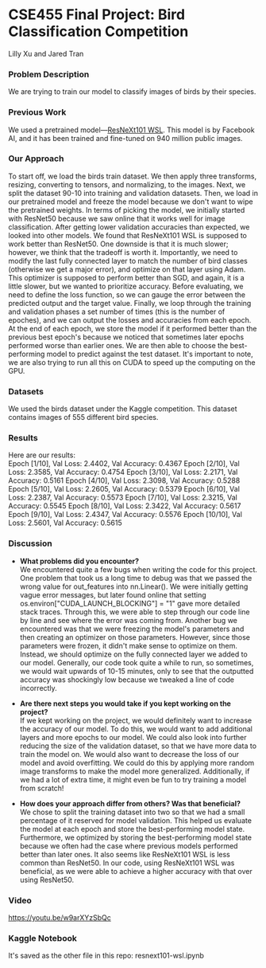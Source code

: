 # CSE455 Final Project: Bird Classification Competition  
Lilly Xu and Jared Tran

### Problem Description 
We are trying to train our model to classify images of birds by their species.  

 ### Previous Work  
We used a pretrained model—[ResNeXt101 WSL](https://pytorch.org/hub/facebookresearch_WSL-Images_resnext/). This model is by Facebook AI, and it has been trained and fine-tuned on 940 million public images.   

### Our Approach  
To start off, we load the birds train dataset. We then apply three transforms, resizing, converting to tensors, and normalizing, to the images. Next, we split the dataset 90-10 into training and validation datasets. Then, we load in our pretrained model and freeze the model because we don't want to wipe the pretrained weights. In terms of picking the model, we initially started with ResNet50 because we saw online that it works well for image classification. After getting lower validation accuracies than expected, we looked into other models. We found that ResNeXt101 WSL is supposed to work better than ResNet50. One downside is that it is much slower; however, we think that the tradeoff is worth it. Importantly, we need to modify the last fully connected layer to match the number of bird classes (otherwise we get a major error), and optimize on that layer using Adam. This optimizer is supposed to perform better than SGD, and again, it is a little slower, but we wanted to prioritize accuracy. Before evaluating, we need to define the loss function, so we can gauge the error between the predicted output and the target value. Finally, we loop through the training and validation phases a set number of times (this is the number of epoches), and we can output the losses and accuracies from each epoch. At the end of each epoch, we store the model if it performed better than the previous best epoch's because we noticed that sometimes later epochs performed worse than earlier ones. We are then able to choose the best-performing model to predict against the test dataset. It's important to note, we are also trying to run all this on CUDA to speed up the computing on the GPU. 

### Datasets  
We used the birds dataset under the Kaggle competition. This dataset contains images of 555 different bird species. 

### Results
Here are our results:    
Epoch \[1/10], Val Loss: 2.4402, Val Accuracy: 0.4367
Epoch \[2/10], Val Loss: 2.3585, Val Accuracy: 0.4754
Epoch \[3/10], Val Loss: 2.2171, Val Accuracy: 0.5161
Epoch \[4/10], Val Loss: 2.3098, Val Accuracy: 0.5288
Epoch \[5/10], Val Loss: 2.2605, Val Accuracy: 0.5379
Epoch \[6/10], Val Loss: 2.2387, Val Accuracy: 0.5573
Epoch \[7/10], Val Loss: 2.3215, Val Accuracy: 0.5545
Epoch \[8/10], Val Loss: 2.3422, Val Accuracy: 0.5617
Epoch \[9/10], Val Loss: 2.4347, Val Accuracy: 0.5576
Epoch \[10/10], Val Loss: 2.5601, Val Accuracy: 0.5615  

### Discussion

* **What problems did you encounter?**  
We encountered quite a few bugs when writing the code for this project. One problem that took us a long time to debug was that we passed the wrong  value for out_features into nn.Linear(). We were initially getting vague error messages, but later found online that setting os.environ\["CUDA_LAUNCH_BLOCKING"] = "1" gave more detailed stack traces. Through this, we were able to step through our code line by line and see where the error was coming from. Another bug we encountered was that we were freezing the model's parameters and then creating an optimizer on those parameters. However, since those parameters were frozen, it didn't make sense to optimize on them. Instead, we should optimize on the fully connected layer we added to our model. Generally, our code took quite a while to run, so sometimes, we would wait upwards of 10-15 minutes, only to see that the outputted accuracy was shockingly low because we tweaked a line of code incorrectly. 

* **Are there next steps you would take if you kept working on the project?**  
If we kept working on the project, we would definitely want to increase the accuracy of our model. To do this, we would want to add additional layers and more epochs to our model. We could also look into further reducing the size of the validation dataset, so that we have more data to train the model on. We would also want to decrease the loss of our model and avoid overfitting. We could do this by applying more random image transforms to make the model more generalized. Additionally, if we had a lot of extra time, it might even be fun to try training a model from scratch!

* **How does your approach differ from others? Was that beneficial?**  
We chose to split the training dataset into two so that we had a small percentage of it reserved for model validation. This helped us evaluate the model at each epoch and store the best-performing model state. Furthermore, we optimized by storing the best-performing model state because we often had the case where previous models performed better than later ones. It also seems like ResNeXt101 WSL is less common than ResNet50. In our code, using ResNeXt101 WSL was beneficial, as we were able to achieve a higher accuracy with that over using ResNet50.

### Video  
https://youtu.be/w9arXYzSbQc

### Kaggle Notebook  
It's saved as the other file in this repo: resnext101-wsl.ipynb
